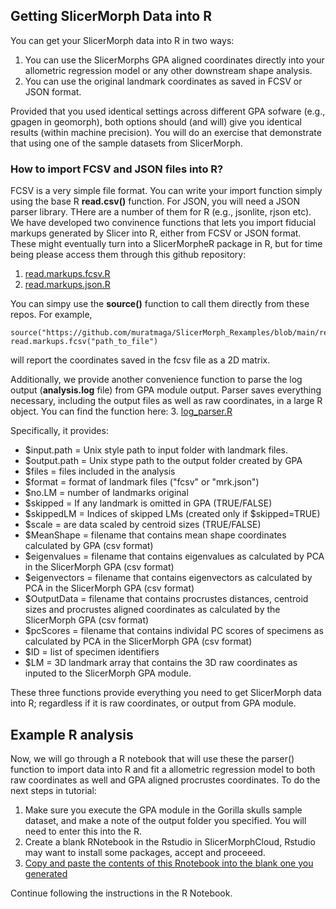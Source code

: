 ## Getting SlicerMorph Data into R
You can get your SlicerMorph data into R in two ways:

1. You can use the SlicerMorphs GPA aligned coordinates directly into your allometric regression model or any other downstream shape analysis.
2. You can use the original landmark coordinates as saved in FCSV or JSON format. 

Provided that you used identical settings across different GPA sofware (e.g., gpagen in geomorph), both options should (and will) give you identical results (within machine precision). You will do an exercise that demonstrate that using one of the sample datasets from SlicerMorph. 

### How to import FCSV and JSON files into R?

FCSV is a very simple file format. You can write your import function simply using the base R **read.csv()** function. For JSON, you will need a JSON parser library. THere are a number of them for R (e.g., jsonlite, rjson etc). We have developed two convinence functions that lets you import fiducial markups generated by Slicer into R, either from FCSV or JSON format. These might eventually turn into a SlicerMorpheR package in R, but for time being please access them through this github repository:
1. [read.markups.fcsv.R](https://github.com/muratmaga/SlicerMorph_Rexamples/blob/main/read.markups.fcsv.R)
2. [read.markups.json.R](https://github.com/muratmaga/SlicerMorph_Rexamples/blob/main/read.markups.json.R)

You can simpy use the **source()** function to call them directly from these repos. For example,

```
source("https://github.com/muratmaga/SlicerMorph_Rexamples/blob/main/read.markups.fcsv.R")
read.markups.fcsv("path_to_file")
```
will report the coordinates saved in the fcsv file as a 2D matrix. 

Additionally, we provide another convenience function to parse the log output (**analysis.log** file) from GPA module output. Parser saves everything necessary, including the output files as well as raw coordinates, in a large R object. You can find the function here:
3. [log_parser.R](https://github.com/muratmaga/SlicerMorph_Rexamples/blob/main/log_parser.R)

Specifically, it provides:
  * $input.path = Unix style path to input folder with landmark files.
  * $output.path = Unix stype path to the output folder created by GPA
  * $files = files included in the analysis
  * $format = format of landmark files ("fcsv" or "mrk.json")
  * $no.LM = number of landmarks original
  * $skipped = If any landmark is omitted in GPA (TRUE/FALSE) 
  * $skippedLM = Indices of skipped LMs (created only if $skipped=TRUE)
  * $scale = are data scaled by centroid sizes (TRUE/FALSE)
  * $MeanShape = filename that contains mean shape coordinates calculated by GPA (csv format)
  * $eigenvalues = filename that contains eigenvalues as calculated by PCA in the SlicerMorph GPA (csv format)
  * $eigenvectors = filename that contains eigenvectors as calculated by PCA in the SlicerMorph GPA (csv format)
  * $OutputData = filename that contains procrustes distances, centroid sizes and procrustes aligned coordinates as calculated by the SlicerMorph GPA (csv format)
  * $pcScores = filename that contains individal PC scores of specimens as calculated by PCA in the SlicerMorph GPA (csv format)
  * $ID = list of specimen identifiers
  * $LM = 3D landmark array that contains the 3D raw coordinates as inputed to the SlicerMorph GPA module. 
  
These three functions provide everything you need to get SlicerMorph data into R; regardless if it is raw coordinates, or output from GPA module. 

## Example R analysis
Now, we will go through a R notebook that will use these the parser() function to import data into R and fit a allometric regression model to both raw coordinates as well and GPA aligned procrustes coordinates. To do the next steps in tutorial:

1. Make sure you execute the GPA module in the Gorilla skulls sample dataset, and make a note of the output folder you specified. You will need to enter this into the R.
2. Create a blank RNotebook in the Rstudio in SlicerMorphCloud, Rstudio may want to install some packages, accept and proceeed. 
3. [Copy and paste the contents of this Rnotebook into the blank one you generated](https://raw.githubusercontent.com/muratmaga/SlicerMorph_Rexamples/main/Geomorph_regression.Rmd) 

Continue following the instructions in the R Notebook. 

